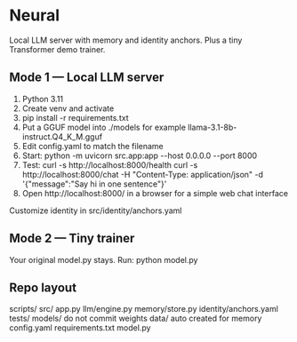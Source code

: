 # Neural

Local LLM server with memory and identity anchors. Plus a tiny Transformer demo trainer.

## Mode 1 — Local LLM server
1. Python 3.11
2. Create venv and activate
3. pip install -r requirements.txt
4. Put a GGUF model into ./models for example llama-3.1-8b-instruct.Q4_K_M.gguf
5. Edit config.yaml to match the filename
6. Start: python -m uvicorn src.app:app --host 0.0.0.0 --port 8000
7. Test:
   curl -s http://localhost:8000/health
   curl -s http://localhost:8000/chat -H "Content-Type: application/json" -d '{"message":"Say hi in one sentence"}'
8. Open http://localhost:8000/ in a browser for a simple web chat interface

Customize identity in src/identity/anchors.yaml

## Mode 2 — Tiny trainer
Your original model.py stays. Run: python model.py

## Repo layout
scripts/
src/
  app.py
  llm/engine.py
  memory/store.py
  identity/anchors.yaml
tests/
models/   do not commit weights
data/     auto created for memory
config.yaml
requirements.txt
model.py
